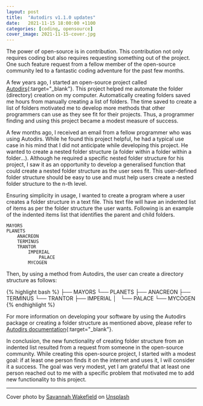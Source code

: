 ```yaml
---
layout: post
title:  "Autodirs v1.1.0 updates"
date:   2021-11-15 18:00:00 +1100
categories: [coding, opensource]
cover_image: 2021-11-15-cover.jpg
---
```


The power of open-source is in contribution. This contribution not only requires coding but also requires requesting something out of the project. One such feature request from a fellow member of the open-source community led to a fantastic coding adventure for the past few months.

A few years ago, I started an open-source project called [Autodirs](https://pypi.org/project/autodirs/){:target="_blank"}. This project helped me automate the folder (directory) creation on my computer. Automatically creating folders saved me hours from manually creating a list of folders. The time saved to create a list of folders motivated me to develop more methods that other programmers can use as they see fit for their projects. Thus, a programmer finding and using this project became a modest measure of success.

A few months ago, I received an email from a fellow programmer who was using Autodirs. While he found this project helpful, he had a typical use case in his mind that I did not anticipate while developing this project. He wanted to create a nested folder structure (a folder within a folder within a folder...). Although he required a specific nested folder structure for his project, I saw it as an opportunity to develop a generalised function that could create a nested folder structure as the user sees fit. This user-defined folder structure should be easy to use and must help users create a nested folder structure to the n-th level.

Ensuring simplicity in usage, I wanted to create a program where a user creates a folder structure in a text file. This text file will have an indented list of items as per the folder structure the user wants. Following is an example of the indented items list that identifies the parent and child folders.

```
MAYORS
PLANETS
    ANACREON
    TERMINUS
    TRANTOR
        IMPERIAL
            PALACE
        MYCOGEN
```
Then, by using a method from Autodirs, the user can create a directory structure as follows:

{% highlight bash %}
├── MAYORS
└── PLANETS
    ├── ANACREON
    ├── TERMINUS
    └── TRANTOR
        ├── IMPERIAL
        │   └── PALACE
        └── MYCOGEN
{% endhighlight %}

For more information on developing your software by using the Autodirs package or creating a folder structure as mentioned above, please refer to [Autodirs documentation](https://autodirs.readthedocs.io/){:target="_blank"}.

In conclusion, the new functionality of creating folder structure from an indented list resulted from a request from someone in the open-source community. While creating this open-source project, I started with a modest goal: if at least one person finds it on the internet and uses it, I will consider it a success. The goal was very modest, yet I am grateful that at least one person reached out to me with a specific problem that motivated me to add new functionality to this project.

---
Cover photo by <a href="https://unsplash.com/@sw_creates?utm_source=unsplash&utm_medium=referral&utm_content=creditCopyText">Savannah Wakefield</a> on <a href="https://unsplash.com/s/photos/folders?utm_source=unsplash&utm_medium=referral&utm_content=creditCopyText">Unsplash</a>
